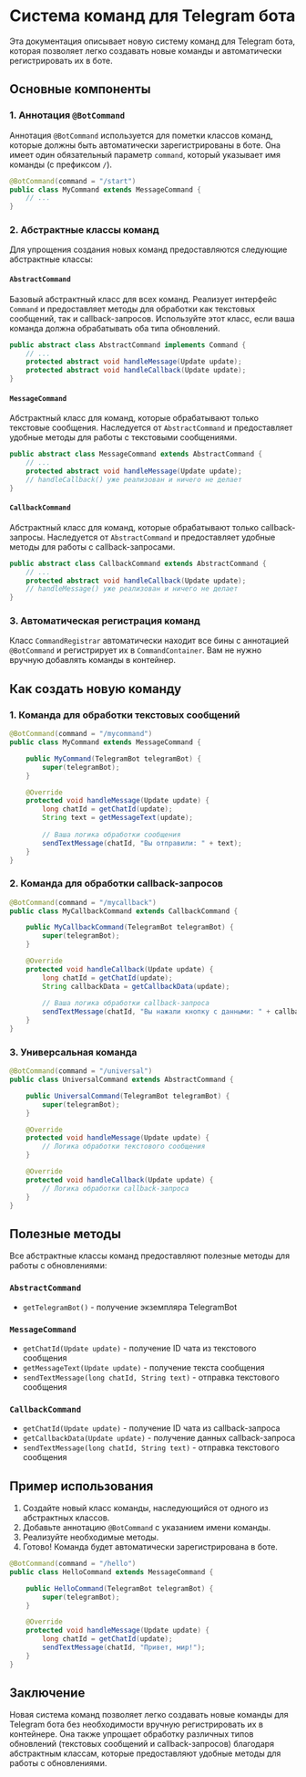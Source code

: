 # Система команд для Telegram бота

Эта документация описывает новую систему команд для Telegram бота, которая позволяет легко создавать новые команды и автоматически регистрировать их в боте.

## Основные компоненты

### 1. Аннотация `@BotCommand`

Аннотация `@BotCommand` используется для пометки классов команд, которые должны быть автоматически зарегистрированы в боте. Она имеет один обязательный параметр `command`, который указывает имя команды (с префиксом `/`).

```java
@BotCommand(command = "/start")
public class MyCommand extends MessageCommand {
    // ...
}
```

### 2. Абстрактные классы команд

Для упрощения создания новых команд предоставляются следующие абстрактные классы:

#### `AbstractCommand`

Базовый абстрактный класс для всех команд. Реализует интерфейс `Command` и предоставляет методы для обработки как текстовых сообщений, так и callback-запросов. Используйте этот класс, если ваша команда должна обрабатывать оба типа обновлений.

```java
public abstract class AbstractCommand implements Command {
    // ...
    protected abstract void handleMessage(Update update);
    protected abstract void handleCallback(Update update);
}
```

#### `MessageCommand`

Абстрактный класс для команд, которые обрабатывают только текстовые сообщения. Наследуется от `AbstractCommand` и предоставляет удобные методы для работы с текстовыми сообщениями.

```java
public abstract class MessageCommand extends AbstractCommand {
    // ...
    protected abstract void handleMessage(Update update);
    // handleCallback() уже реализован и ничего не делает
}
```

#### `CallbackCommand`

Абстрактный класс для команд, которые обрабатывают только callback-запросы. Наследуется от `AbstractCommand` и предоставляет удобные методы для работы с callback-запросами.

```java
public abstract class CallbackCommand extends AbstractCommand {
    // ...
    protected abstract void handleCallback(Update update);
    // handleMessage() уже реализован и ничего не делает
}
```

### 3. Автоматическая регистрация команд

Класс `CommandRegistrar` автоматически находит все бины с аннотацией `@BotCommand` и регистрирует их в `CommandContainer`. Вам не нужно вручную добавлять команды в контейнер.

## Как создать новую команду

### 1. Команда для обработки текстовых сообщений

```java
@BotCommand(command = "/mycommand")
public class MyCommand extends MessageCommand {

    public MyCommand(TelegramBot telegramBot) {
        super(telegramBot);
    }

    @Override
    protected void handleMessage(Update update) {
        long chatId = getChatId(update);
        String text = getMessageText(update);
        
        // Ваша логика обработки сообщения
        sendTextMessage(chatId, "Вы отправили: " + text);
    }
}
```

### 2. Команда для обработки callback-запросов

```java
@BotCommand(command = "/mycallback")
public class MyCallbackCommand extends CallbackCommand {

    public MyCallbackCommand(TelegramBot telegramBot) {
        super(telegramBot);
    }

    @Override
    protected void handleCallback(Update update) {
        long chatId = getChatId(update);
        String callbackData = getCallbackData(update);
        
        // Ваша логика обработки callback-запроса
        sendTextMessage(chatId, "Вы нажали кнопку с данными: " + callbackData);
    }
}
```

### 3. Универсальная команда

```java
@BotCommand(command = "/universal")
public class UniversalCommand extends AbstractCommand {

    public UniversalCommand(TelegramBot telegramBot) {
        super(telegramBot);
    }

    @Override
    protected void handleMessage(Update update) {
        // Логика обработки текстового сообщения
    }

    @Override
    protected void handleCallback(Update update) {
        // Логика обработки callback-запроса
    }
}
```

## Полезные методы

Все абстрактные классы команд предоставляют полезные методы для работы с обновлениями:

### `AbstractCommand`

- `getTelegramBot()` - получение экземпляра TelegramBot

### `MessageCommand`

- `getChatId(Update update)` - получение ID чата из текстового сообщения
- `getMessageText(Update update)` - получение текста сообщения
- `sendTextMessage(long chatId, String text)` - отправка текстового сообщения

### `CallbackCommand`

- `getChatId(Update update)` - получение ID чата из callback-запроса
- `getCallbackData(Update update)` - получение данных callback-запроса
- `sendTextMessage(long chatId, String text)` - отправка текстового сообщения

## Пример использования

1. Создайте новый класс команды, наследующийся от одного из абстрактных классов.
2. Добавьте аннотацию `@BotCommand` с указанием имени команды.
3. Реализуйте необходимые методы.
4. Готово! Команда будет автоматически зарегистрирована в боте.

```java
@BotCommand(command = "/hello")
public class HelloCommand extends MessageCommand {

    public HelloCommand(TelegramBot telegramBot) {
        super(telegramBot);
    }

    @Override
    protected void handleMessage(Update update) {
        long chatId = getChatId(update);
        sendTextMessage(chatId, "Привет, мир!");
    }
}
```

## Заключение

Новая система команд позволяет легко создавать новые команды для Telegram бота без необходимости вручную регистрировать их в контейнере. Она также упрощает обработку различных типов обновлений (текстовых сообщений и callback-запросов) благодаря абстрактным классам, которые предоставляют удобные методы для работы с обновлениями.